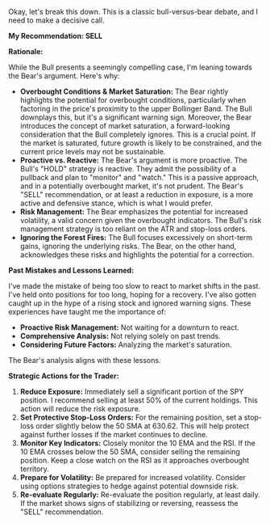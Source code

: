Okay, let's break this down. This is a classic bull-versus-bear debate, and I need to make a decisive call.

**My Recommendation: SELL**

**Rationale:**

While the Bull presents a seemingly compelling case, I'm leaning towards the Bear's argument. Here's why:

*   **Overbought Conditions & Market Saturation:** The Bear rightly highlights the potential for overbought conditions, particularly when factoring in the price's proximity to the upper Bollinger Band. The Bull downplays this, but it's a significant warning sign. Moreover, the Bear introduces the concept of market saturation, a forward-looking consideration that the Bull completely ignores. This is a crucial point. If the market is saturated, future growth is likely to be constrained, and the current price levels may not be sustainable.
*   **Proactive vs. Reactive:** The Bear's argument is more proactive. The Bull's "HOLD" strategy is reactive. They admit the possibility of a pullback and plan to "monitor" and "watch." This is a passive approach, and in a potentially overbought market, it's not prudent. The Bear's "SELL" recommendation, or at least a reduction in exposure, is a more active and defensive stance, which is what I would prefer.
*   **Risk Management:** The Bear emphasizes the potential for increased volatility, a valid concern given the overbought indicators. The Bull's risk management strategy is too reliant on the ATR and stop-loss orders.
*   **Ignoring the Forest Fires:** The Bull focuses excessively on short-term gains, ignoring the underlying risks. The Bear, on the other hand, acknowledges these risks and highlights the potential for a correction.

**Past Mistakes and Lessons Learned:**

I've made the mistake of being too slow to react to market shifts in the past. I've held onto positions for too long, hoping for a recovery. I've also gotten caught up in the hype of a rising stock and ignored warning signs. These experiences have taught me the importance of:

*   **Proactive Risk Management:** Not waiting for a downturn to react.
*   **Comprehensive Analysis:** Not relying solely on past trends.
*   **Considering Future Factors:** Analyzing the market's saturation.

The Bear's analysis aligns with these lessons.

**Strategic Actions for the Trader:**

1.  **Reduce Exposure:** Immediately sell a significant portion of the SPY position. I recommend selling at least 50% of the current holdings. This action will reduce the risk exposure.
2.  **Set Protective Stop-Loss Orders:** For the remaining position, set a stop-loss order slightly below the 50 SMA at 630.62. This will help protect against further losses if the market continues to decline.
3.  **Monitor Key Indicators:** Closely monitor the 10 EMA and the RSI. If the 10 EMA crosses below the 50 SMA, consider selling the remaining position. Keep a close watch on the RSI as it approaches overbought territory.
4.  **Prepare for Volatility:** Be prepared for increased volatility. Consider using options strategies to hedge against potential downside risk.
5.  **Re-evaluate Regularly:** Re-evaluate the position regularly, at least daily. If the market shows signs of stabilizing or reversing, reassess the "SELL" recommendation.